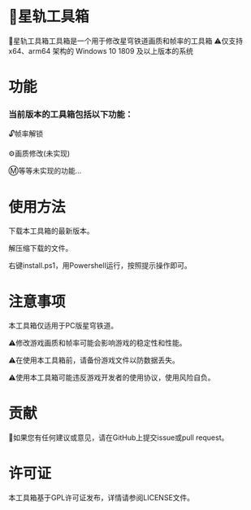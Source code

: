 # 🔨星轨工具箱
🔨星轨工具箱工具箱是一个用于修改星穹铁道画质和帧率的工具箱
⚠️仅支持 x64、arm64 架构的 Windows 10 1809 及以上版本的系统
# 功能
### 当前版本的工具箱包括以下功能：
🔓帧率解锁

⚙️画质修改(未实现)

Ⓜ️等等未实现的功能...

# 使用方法
下载本工具箱的最新版本。

解压缩下载的文件。

右键install.ps1，用Powershell运行，按照提示操作即可。

# 注意事项
本工具箱仅适用于PC版星穹铁道。

⚠️修改游戏画质和帧率可能会影响游戏的稳定性和性能。

⚠️在使用本工具箱前，请备份游戏文件以防数据丢失。

⚠️使用本工具箱可能违反游戏开发者的使用协议，使用风险自负。

# 贡献
💞如果您有任何建议或意见，请在GitHub上提交issue或pull request。

# 许可证
本工具箱基于GPL许可证发布，详情请参阅LICENSE文件。
